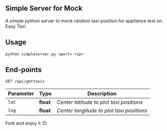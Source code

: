 Simple Server for Mock
----------------------

A simple python server to mock random taxi position for appliance test on Easy Taxi

Usage
-----

```shel
python simpleserver.py <port> <ip>
```

End-points
----------

```shel
GET /api/gettaxis
```

Parameter | Type  | Description
---|---|---
`lat` | **float** | *Center latitude to plot taxi positions*
`lng` | **float** | *Center longitude to plot taxi positions*

Fork and enjoy it :D.
